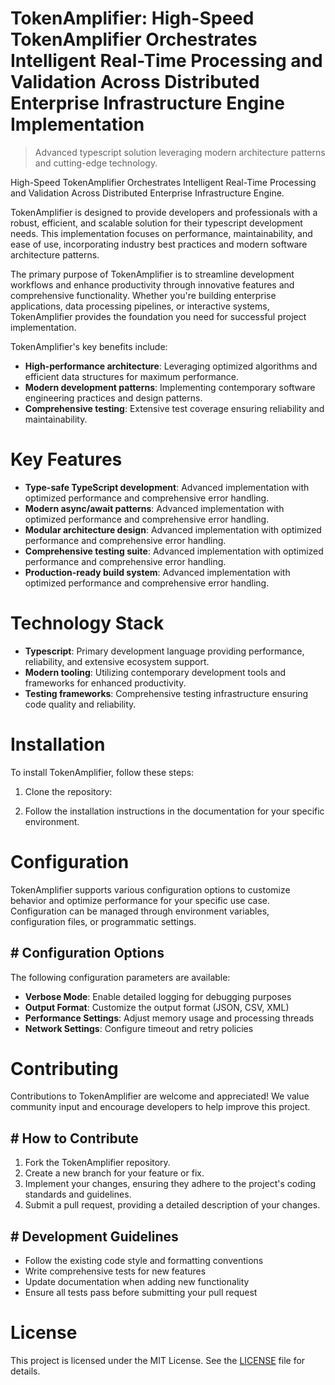 <!-- fallback_TokenAmplifier_20251027000128_91871 -->

# TokenAmplifier: High-Speed TokenAmplifier Orchestrates Intelligent Real-Time Processing and Validation Across Distributed Enterprise Infrastructure Engine Implementation
> Advanced typescript solution leveraging modern architecture patterns and cutting-edge technology.

High-Speed TokenAmplifier Orchestrates Intelligent Real-Time Processing and Validation Across Distributed Enterprise Infrastructure Engine.

TokenAmplifier is designed to provide developers and professionals with a robust, efficient, and scalable solution for their typescript development needs. This implementation focuses on performance, maintainability, and ease of use, incorporating industry best practices and modern software architecture patterns.

The primary purpose of TokenAmplifier is to streamline development workflows and enhance productivity through innovative features and comprehensive functionality. Whether you're building enterprise applications, data processing pipelines, or interactive systems, TokenAmplifier provides the foundation you need for successful project implementation.

TokenAmplifier's key benefits include:

* **High-performance architecture**: Leveraging optimized algorithms and efficient data structures for maximum performance.
* **Modern development patterns**: Implementing contemporary software engineering practices and design patterns.
* **Comprehensive testing**: Extensive test coverage ensuring reliability and maintainability.

# Key Features

* **Type-safe TypeScript development**: Advanced implementation with optimized performance and comprehensive error handling.
* **Modern async/await patterns**: Advanced implementation with optimized performance and comprehensive error handling.
* **Modular architecture design**: Advanced implementation with optimized performance and comprehensive error handling.
* **Comprehensive testing suite**: Advanced implementation with optimized performance and comprehensive error handling.
* **Production-ready build system**: Advanced implementation with optimized performance and comprehensive error handling.

# Technology Stack

* **Typescript**: Primary development language providing performance, reliability, and extensive ecosystem support.
* **Modern tooling**: Utilizing contemporary development tools and frameworks for enhanced productivity.
* **Testing frameworks**: Comprehensive testing infrastructure ensuring code quality and reliability.

# Installation

To install TokenAmplifier, follow these steps:

1. Clone the repository:


2. Follow the installation instructions in the documentation for your specific environment.

# Configuration

TokenAmplifier supports various configuration options to customize behavior and optimize performance for your specific use case. Configuration can be managed through environment variables, configuration files, or programmatic settings.

## # Configuration Options

The following configuration parameters are available:

* **Verbose Mode**: Enable detailed logging for debugging purposes
* **Output Format**: Customize the output format (JSON, CSV, XML)
* **Performance Settings**: Adjust memory usage and processing threads
* **Network Settings**: Configure timeout and retry policies

# Contributing

Contributions to TokenAmplifier are welcome and appreciated! We value community input and encourage developers to help improve this project.

## # How to Contribute

1. Fork the TokenAmplifier repository.
2. Create a new branch for your feature or fix.
3. Implement your changes, ensuring they adhere to the project's coding standards and guidelines.
4. Submit a pull request, providing a detailed description of your changes.

## # Development Guidelines

* Follow the existing code style and formatting conventions
* Write comprehensive tests for new features
* Update documentation when adding new functionality
* Ensure all tests pass before submitting your pull request

# License

This project is licensed under the MIT License. See the [LICENSE](https://github.com/weitereigh/TokenAmplifier/blob/main/LICENSE) file for details.
